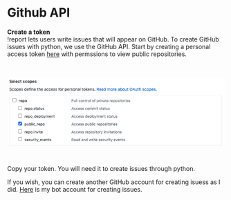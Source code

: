 <h1>Github API</h1>
<strong>Create a token</strong><br>
!report lets users write issues that will appear on GitHub. To create GitHub issues with python, we use the GitHub API. Start by creating a personal access token <a href="https://github.com/settings/tokens/new">here</a> with permssions to view public repositories.

<br><div align="center">
<img src="images/GitHubAPITokenScopes.png" style="vertical-align:middle"/>
</div><br>

Copy your token. You will need it to create issues through python.<p>If you wish, you can create another GitHub account for creating isuess as I did. <a href="https://github.com/Discord-User">Here</a> is my bot account for creating issues.</p>
